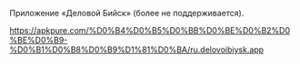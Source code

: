 Приложение «Деловой Бийск» (более не поддерживается).

https://apkpure.com/%D0%B4%D0%B5%D0%BB%D0%BE%D0%B2%D0%BE%D0%B9-%D0%B1%D0%B8%D0%B9%D1%81%D0%BA/ru.delovoibiysk.app
